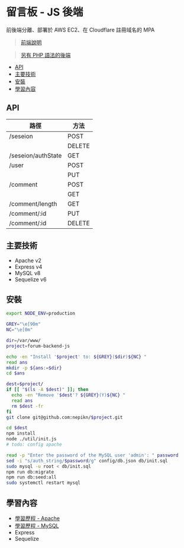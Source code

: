 # 留言板 - JS 後端

前後端分離、部署於 AWS EC2、在 Cloudflare 註冊域名的 MPA

> [前端說明](https://github.com/nepikn/forum-frontend?tab=readme-ov-file#readme-ov-file)

> [另有 PHP 語法的後端](https://github.com/nepikn/forum-backend?tab=readme-ov-file#readme-ov-file)

- [API](#api)
- [主要技術](#主要技術)
- [安裝](#安裝)
- [學習內容](#學習內容)

## API

| 路徑               | 方法   |
| ------------------ | ------ |
| /seseion           | POST   |
|                    | DELETE |
| /seseion/authState | GET    |
| /user              | POST   |
|                    | PUT    |
| /comment           | POST   |
|                    | GET    |
| /comment/length    | GET    |
| /comment/:id       | PUT    |
| /comment/:id       | DELETE |

## 主要技術

- Apache v2
- Express v4
- MySQL v8
- Sequelize v6

## 安裝

```bash
export NODE_ENV=production

GREY="\e[90m"
NC="\e[0m"

dir=/var/www/
project=forum-backend-js

echo -en "Install '$project' to: ${GREY}($dir)${NC} "
read ans
mkdir -p ${ans:=$dir}
cd $ans

dest=$project/
if [[ "$(ls -A $dest)" ]]; then
  echo -en "Remove '$dest'? ${GREY}(Y)${NC} "
  read ans
  rm $dest -fr
fi
git clone git@github.com:nepikn/$project.git

cd $dest
npm install
node ./util/init.js
# todo: config apache

read -p "Enter the password of the MySQL user 'admin': " password
sed -i "s/auth_string/$password/g" config/db.json db/init.sql
sudo mysql -u root < db/init.sql
npm run db:migrate
npm run db:seed:all
sudo systemctl restart mysql
```

## 學習內容

- [學習歷程 - Apache](https://hackmd.io/o_t2Xo_tR-m5VU2Yd2xFsg?view)
- [學習歷程 - MySQL](https://hackmd.io/IGSwDtGbShqUfFx2O1djTQ?view)
- Express
- Sequelize

